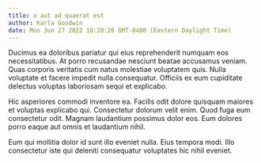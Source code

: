 ```yaml
---
title: a aut ad quaerat est
author: Karla Goodwin
date: Mon Jun 27 2022 18:20:28 GMT-0400 (Eastern Daylight Time)
---
```

Ducimus ea doloribus pariatur qui eius reprehenderit numquam eos necessitatibus. At porro recusandae nesciunt beatae accusamus veniam. Quas corporis veritatis cum natus molestiae voluptatem quis. Nulla voluptate et facere impedit nulla consequatur. Officiis ex eum cupiditate delectus voluptas laboriosam sequi et explicabo.

 Hic asperiores commodi inventore ea. Facilis odit dolore quisquam maiores et voluptas explicabo qui. Consectetur dolorum velit enim. Quod fuga eum consectetur odit. Magnam laudantium possimus dolor eos. Eum dolores porro eaque aut omnis et laudantium nihil.

 Eum qui mollitia dolor id sunt illo eveniet nulla. Eius tempora modi. Illo consectetur iste qui deleniti consequatur voluptates hic nihil eveniet.